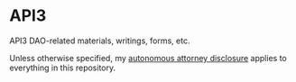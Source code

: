 # API3
API3 DAO-related materials, writings, forms, etc.

Unless otherwise specified, my [autonomous attorney disclosure](https://github.com/ErichDylus/Open-Source-Law/blob/main/Disclosure.md) applies to everything in this repository. 
